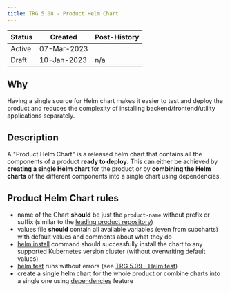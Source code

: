 ```yaml
---
title: TRG 5.08 - Product Helm Chart
---
```


| Status | Created     | Post-History |
|--------|-------------|--------------|
| Active | 07-Mar-2023 |              |
| Draft  | 10-Jan-2023 | n/a          |

## Why

Having a single source for Helm chart makes it easier to test and deploy the product and reduces the complexity of installing backend/frontend/utility applications separately.

## Description

A "Product Helm Chart" is a released helm chart that contains all the components of a product **ready to deploy**. This can either be achieved by **creating a single Helm chart** for the product or by **combining the Helm charts** of the different components into a single chart using dependencies.

## Product Helm Chart rules

- name of the Chart **should** be just the `product-name` without prefix or suffix (similar to the [leading product repository](../trg-2/trg-2-4))
- values file **should** contain all available variables (even from subcharts) with default values and comments about what they do
- [helm install](https://helm.sh/docs/helm/helm_install/#helm-install) command should successfully install the chart to any supported Kubernetes version cluster (without overwriting default values)
- [helm test](https://helm.sh/docs/helm/helm_test/) runs without errors (see [TRG 5.09 - Helm test](trg-5-09))
- create a single helm chart for the whole product or combine charts into a single one using [dependencies](https://helm.sh/docs/helm/helm_dependency/#helm-dependency) feature
